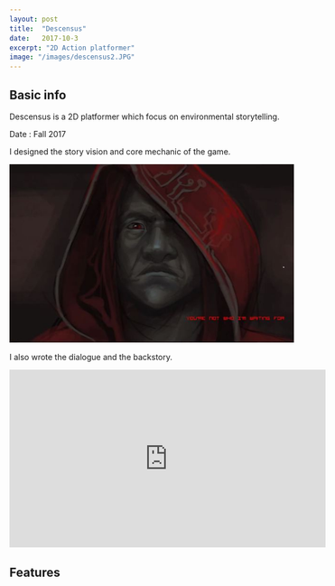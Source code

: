 ```yaml
---
layout: post
title:  "Descensus"
date:   2017-10-3
excerpt: "2D Action platformer"
image: "/images/descensus2.JPG"
---
```


## Basic info
Descensus is a 2D platformer which focus on environmental storytelling.

Date : Fall 2017

I designed the story vision and core mechanic of the game. 

![Alt text](/images/descensus4.jpg)



I also wrote the dialogue and the backstory.

<iframe width="560" height="315" src="https://www.youtube.com/embed/CHSm8iMnF9s" frameborder="0" allow="autoplay; encrypted-media" allowfullscreen></iframe>

## Features

